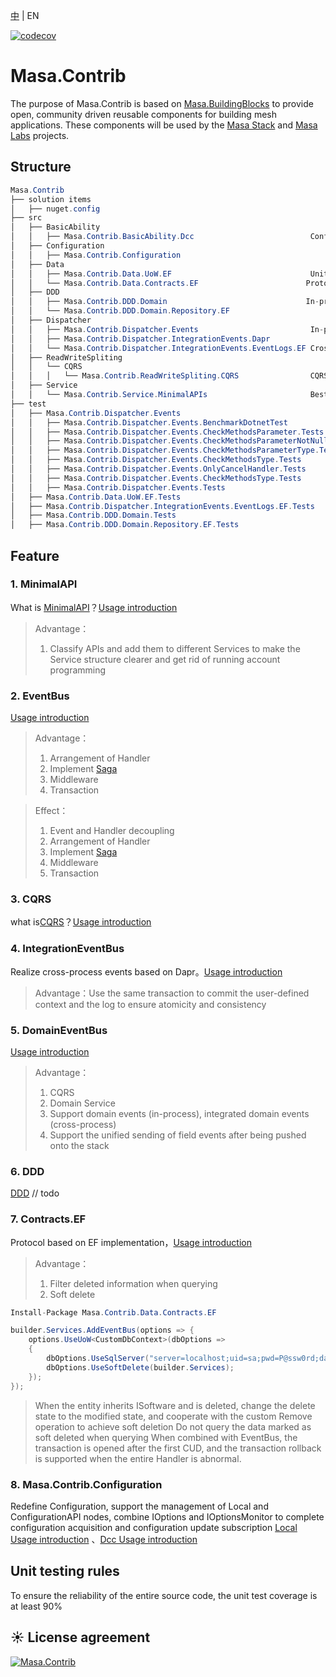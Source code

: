 [中](README.zh-CN.md) | EN

[![codecov](https://codecov.io/gh/masastack/Masa.Contrib/branch/develop/graph/badge.svg?token=87TPNHUHW2)](https://codecov.io/gh/masastack/Masa.Contrib)

# Masa.Contrib

The purpose of Masa.Contrib is based on [Masa.BuildingBlocks](https://github.com/masastack/Masa.BuildingBlocks) to provide open, community driven reusable components for building mesh applications.  These components will be used by the [Masa Stack](https://github.com/masastack) and [Masa Labs](https://github.com/masalabs) projects.

## Structure

```c#
Masa.Contrib
├── solution items
│   ├── nuget.config
├── src
│   ├── BasicAbility
│   │   ├── Masa.Contrib.BasicAbility.Dcc                          ConfigurationAPI
│   ├── Configuration
│   │   ├── Masa.Contrib.Configuration
│   ├── Data
│   │   ├── Masa.Contrib.Data.UoW.EF                               Unit of work
│   │   └── Masa.Contrib.Data.Contracts.EF                        Protocol EF version
│   ├── DDD
│   │   ├── Masa.Contrib.DDD.Domain                               In-process and cross-process support
│   │   └── Masa.Contrib.DDD.Domain.Repository.EF
│   ├── Dispatcher
│   │   ├── Masa.Contrib.Dispatcher.Events                         In-process event
│   │   ├── Masa.Contrib.Dispatcher.IntegrationEvents.Dapr
│   │   └── Masa.Contrib.Dispatcher.IntegrationEvents.EventLogs.EF Cross-process event
│   ├── ReadWriteSpliting
│   │   └── CQRS
│   │   │   └── Masa.Contrib.ReadWriteSpliting.CQRS                CQRS
│   ├── Service
│   │   └── Masa.Contrib.Service.MinimalAPIs                       Best practices for [MinimalAPI]
├── test
│   ├── Masa.Contrib.Dispatcher.Events
│   │   ├── Masa.Contrib.Dispatcher.Events.BenchmarkDotnetTest
│   │   ├── Masa.Contrib.Dispatcher.Events.CheckMethodsParameter.Tests
│   │   ├── Masa.Contrib.Dispatcher.Events.CheckMethodsParameterNotNull.Tests
│   │   ├── Masa.Contrib.Dispatcher.Events.CheckMethodsParameterType.Tests
│   │   ├── Masa.Contrib.Dispatcher.Events.CheckMethodsType.Tests
│   │   ├── Masa.Contrib.Dispatcher.Events.OnlyCancelHandler.Tests
│   │   ├── Masa.Contrib.Dispatcher.Events.CheckMethodsType.Tests
│   │   ├── Masa.Contrib.Dispatcher.Events.Tests
│   ├── Masa.Contrib.Data.UoW.EF.Tests
│   ├── Masa.Contrib.Dispatcher.IntegrationEvents.EventLogs.EF.Tests
│   ├── Masa.Contrib.DDD.Domain.Tests
│   ├── Masa.Contrib.DDD.Domain.Repository.EF.Tests
```

## Feature

### 1. MinimalAPI

What is [MinimalAPI](https://devblogs.microsoft.com/aspnet/asp-net-core-updates-in-net-6-preview-4/#introducing-minimal-apis)？[Usage introduction](/src/Service/Masa.Contrib.Service.MinimalAPIs/README.md)

>  Advantage：
>
>  1.  Classify APIs and add them to different Services to make the Service structure clearer and get rid of running account programming

### 2. EventBus

[Usage introduction](/src/Dispatcher/Masa.Contrib.Dispatcher.Events/README.md)

> Advantage：
>
> 1. Arrangement of Handler
> 2. Implement [Saga](https://docs.microsoft.com/zh-cn/azure/architecture/reference-architectures/saga/saga)
> 3. Middleware
> 4. Transaction

> Effect：
>
> 1. Event and Handler decoupling
> 2. Arrangement of Handler
> 3. Implement [Saga](https://docs.microsoft.com/zh-cn/azure/architecture/reference-architectures/saga/saga)
> 4. Middleware
> 5. Transaction

### 3. CQRS

what is[CQRS](https://docs.microsoft.com/en-us/azure/architecture/patterns/cqrs)？[Usage introduction](/src/ReadWriteSpliting/CQRS/Masa.Contrib.ReadWriteSpliting.CQRS/README.md)

### 4. IntegrationEventBus

Realize cross-process events based on Dapr。[Usage introduction](/src/Dispatcher/Masa.Contrib.Dispatcher.IntegrationEvents.Dapr/README.md)

> Advantage：Use the same transaction to commit the user-defined context and the log to ensure atomicity and consistency

### 5. DomainEventBus

[Usage introduction](/src/DDD/Masa.Contrib.DDD.Domain/README.md)

> Advantage：
>
> 1. CQRS
> 2. Domain Service
> 3. Support domain events (in-process), integrated domain events (cross-process)
> 4. Support the unified sending of field events after being pushed onto the stack

### 6. DDD

[DDD](https://www.likecs.com/default/index/show?id=93970) // todo


### 7. Contracts.EF

Protocol based on EF implementation，[Usage introduction](/Data/Masa.Contrib.Data.Contracts.EF/README.md)

> Advantage：
>
> 1. Filter deleted information when querying
> 2. Soft delete

```C#
Install-Package Masa.Contrib.Data.Contracts.EF
```

```C#
builder.Services.AddEventBus(options => {
    options.UseUoW<CustomDbContext>(dbOptions =>
    {
        dbOptions.UseSqlServer("server=localhost;uid=sa;pwd=P@ssw0rd;database=identity");
        dbOptions.UseSoftDelete(builder.Services);
    });
});

```

> When the entity inherits ISoftware and is deleted, change the delete state to the modified state, and cooperate with the custom Remove operation to achieve soft deletion
> Do not query the data marked as soft deleted when querying
> When combined with EventBus, the transaction is opened after the first CUD, and the transaction rollback is supported when the entire Handler is abnormal.

### 8. Masa.Contrib.Configuration

Redefine Configuration, support the management of Local and ConfigurationAPI nodes, combine IOptions and IOptionsMonitor to complete configuration acquisition and configuration update subscription [Local Usage introduction](src/Configuration/Masa.Contrib.Configuration/README.md) 、[Dcc Usage introduction](src/BasicAbility/Masa.Contrib.BasicAbility.Dcc/README.md)

## Unit testing rules

To ensure the reliability of the entire source code, the unit test coverage is at least 90%

## ☀️ License agreement

[![Masa.Contrib](https://img.shields.io/badge/License-MIT-blue?style=flat-square)](/LICENSE.txt)

